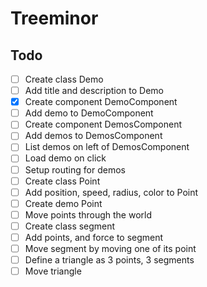 # Treeminor

## Todo

- [ ] Create class Demo
- [ ] Add title and description to Demo
- [x] Create component DemoComponent
- [ ] Add demo to DemoComponent
- [ ] Create component DemosComponent
- [ ] Add demos to DemosComponent
- [ ] List demos on left of DemosComponent
- [ ] Load demo on click
- [ ] Setup routing for demos
- [ ] Create class Point
- [ ] Add position, speed, radius, color to Point
- [ ] Create demo Point
- [ ] Move points through the world
- [ ] Create class segment
- [ ] Add points, and force to segment
- [ ] Move segment by moving one of its point
- [ ] Define a triangle as 3 points, 3 segments
- [ ] Move triangle
